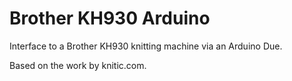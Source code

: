 Brother KH930 Arduino
=====================

Interface to a Brother KH930 knitting machine via an Arduino Due.

Based on the work by knitic.com.